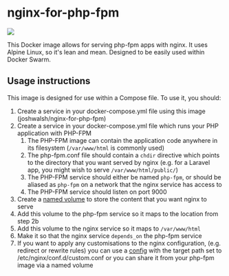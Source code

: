 # nginx-for-php-fpm

[![](https://img.shields.io/docker/cloud/build/joshuawalsh/nginx-for-php-fpm.svg)](https://hub.docker.com/r/joshuawalsh/nginx-for-php-fpm)

This Docker image allows for serving php-fpm apps with nginx. It uses Alpine Linux, so it's lean and mean. Designed to be easily used within Docker Swarm.

## Usage instructions

This image is designed for use within a Compose file. To use it, you should:

1. Create a service in your docker-compose.yml file using this image (joshwalsh/nginx-for-php-fpm)
2. Create a service in your docker-compose.yml file which runs your PHP application with PHP-FPM
    1. The PHP-FPM image can contain the application code anywhere in its filesystem (`/var/www/html` is commonly used)
    2. The php-fpm.conf file should contain a `chdir` directive which points to the directory that you want served by nginx (e.g. for a Laravel app, you might wish to serve `/var/www/html/public/`)
    3. The PHP-FPM service should either be named `php-fpm`, or should be aliased as `php-fpm` on a network that the nginx service has access to
    4. The PHP-FPM service should listen on port 9000
3. Create a [named volume](https://docs.docker.com/compose/compose-file/#volume-configuration-reference) to store the content that you want nginx to serve
4. Add this volume to the php-fpm service so it maps to the location from step 2b
5. Add this volume to the nginx service so it maps to `/var/www/html`
6. Make it so that the nginx service `depends_on` the php-fpm service
7. If you want to apply any customisations to the nginx configuration, (e.g. redirect or rewrite rules) you can use a [config](https://docs.docker.com/compose/compose-file/#configs) with the target path set to /etc/nginx/conf.d/custom.conf or you can share it from your php-fpm image via a named volume

